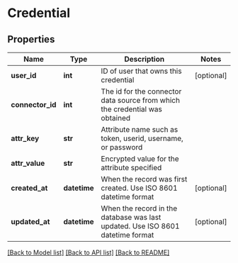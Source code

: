 # Credential

## Properties
Name | Type | Description | Notes
------------ | ------------- | ------------- | -------------
**user_id** | **int** | ID of user that owns this credential | [optional] 
**connector_id** | **int** | The id for the connector data source from which the credential was obtained | 
**attr_key** | **str** | Attribute name such as token, userid, username, or password | 
**attr_value** | **str** | Encrypted value for the attribute specified | 
**created_at** | **datetime** | When the record was first created. Use ISO 8601 datetime format | [optional] 
**updated_at** | **datetime** | When the record in the database was last updated. Use ISO 8601 datetime format | [optional] 

[[Back to Model list]](../README.md#documentation-for-models) [[Back to API list]](../README.md#documentation-for-api-endpoints) [[Back to README]](../README.md)


